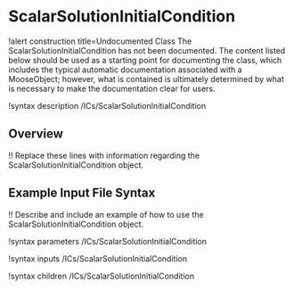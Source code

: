 # ScalarSolutionInitialCondition

!alert construction title=Undocumented Class
The ScalarSolutionInitialCondition has not been documented. The content listed below should be used as a starting point for
documenting the class, which includes the typical automatic documentation associated with a
MooseObject; however, what is contained is ultimately determined by what is necessary to make the
documentation clear for users.

!syntax description /ICs/ScalarSolutionInitialCondition

## Overview

!! Replace these lines with information regarding the ScalarSolutionInitialCondition object.

## Example Input File Syntax

!! Describe and include an example of how to use the ScalarSolutionInitialCondition object.

!syntax parameters /ICs/ScalarSolutionInitialCondition

!syntax inputs /ICs/ScalarSolutionInitialCondition

!syntax children /ICs/ScalarSolutionInitialCondition

